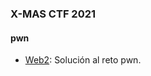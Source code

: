 ### X-MAS CTF 2021

#### pwn
- [Web2](https://github.com/g4ngli0s/CTF/blob/master/CTFXMAS2021/tabbaco_santa.md): Solución al reto pwn.
